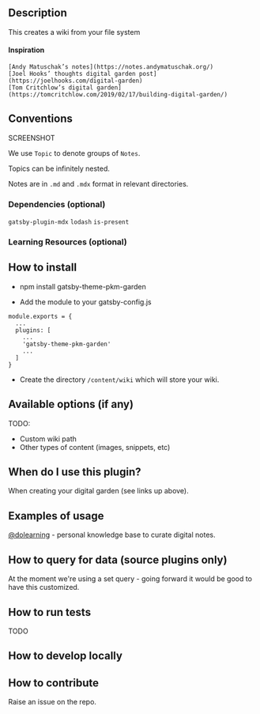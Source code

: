 ## Description

This creates a wiki from your file system

#### Inspiration

    [Andy Matuschak’s notes](https://notes.andymatuschak.org/)
    [Joel Hooks’ thoughts digital garden post](https://joelhooks.com/digital-garden)
    [Tom Critchlow’s digital garden](https://tomcritchlow.com/2019/02/17/building-digital-garden/)

## Conventions

SCREENSHOT

We use `Topic` to denote groups of `Notes`.

Topics can be infinitely nested.

Notes are in `.md` and `.mdx` format in relevant directories.

### Dependencies (optional)

`gatsby-plugin-mdx`
`lodash`
`is-present`

### Learning Resources (optional)

## How to install

- npm install gatsby-theme-pkm-garden

* Add the module to your gatsby-config.js

```
module.exports = {
  ...
  plugins: [
    ...
    'gatsby-theme-pkm-garden'
    ...
  ]
}
```

- Create the directory `/content/wiki` which will store your wiki.

## Available options (if any)

TODO:

- Custom wiki path
- Other types of content (images, snippets, etc)

## When do I use this plugin?

When creating your digital garden (see links up above).

## Examples of usage

[@dolearning](https://www.kevincunningham.co.uk/wiki) - personal knowledge base to curate digital notes.

## How to query for data (source plugins only)

At the moment we're using a set query - going forward it would be good to have this customized.

## How to run tests

TODO

## How to develop locally

## How to contribute

Raise an issue on the repo.
